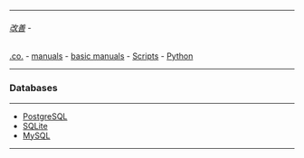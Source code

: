 
---

###### [改善](https://github.com/ttltrk/0C/blob/master/README.MD) - 
[.co.](https://github.com/ttltrk/PRG/blob/master/CODING.MD) - [manuals](https://github.com/ttltrk/PRG/blob/master/MAN.MD) - 
[basic manuals](https://github.com/ttltrk/PRG/blob/master/MANUALS.MD) - 
[Scripts](https://github.com/ttltrk/PRG/blob/master/PY/DOC/SC/SC.MD) - 
[Python](https://github.com/ttltrk/PRG/blob/master/PY/DOC/OPYM/OPYM.MD)

---

### Databases

---

* [PostgreSQL]()
* [SQLite]()
* [MySQL]()

---

